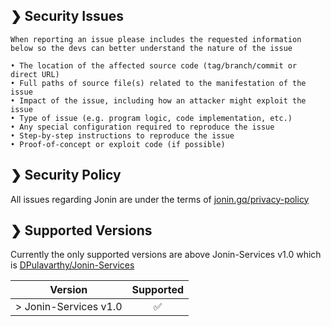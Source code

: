 ## ❯ Security Issues

`When reporting an issue please includes the requested information below so the devs can better understand the nature of the issue`

```
• The location of the affected source code (tag/branch/commit or direct URL)
• Full paths of source file(s) related to the manifestation of the issue
• Impact of the issue, including how an attacker might exploit the issue
• Type of issue (e.g. program logic, code implementation, etc.)
• Any special configuration required to reproduce the issue
• Step-by-step instructions to reproduce the issue
• Proof-of-concept or exploit code (if possible)
```

## ❯ Security Policy

All issues regarding Jonin are under the terms of [jonin.gq/privacy-policy](https://jonin.gq/privacy-policy)

## ❯ Supported Versions

Currently the only supported versions are above Jonin-Services v1.0 which is [DPulavarthy/Jonin-Services](https://github.com/DPulavarthy/Jonin-Services)

| Version               | Supported          |
| :-------------------: | :----------------: |
| > Jonin-Services v1.0 | :white_check_mark: |
